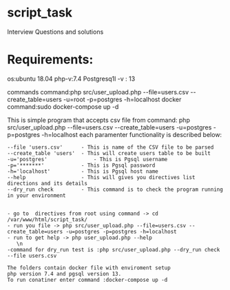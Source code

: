 # script_task
Interview  Questions and solutions
<h1>Requirements:</h1>
os:ubuntu 18.04
php-v:7.4
Postgresq1l -v : 13

commands
command:php src/user_upload.php --file=users.csv --create_table=users -u=root -p=postgres -h=localhost
docker command:sudo docker-compose up -d

This is simple program that accepts csv file from command: php src/user_upload.php --file=users.csv --create_table=users -u=postgres -p=postgres -h=localhost 
each paramenter functionality is described below:
    
    --file 'users.csv'      - This is name of the CSV file to be parsed
    --create_table 'users'  - This will create users table to be built
    -u='postgres'               - This is Pgsql username
    -p='*******'            - This is Pgsql password
    -h='localhost'          - This is Pgsql host name
    --help                  - This will gives you directives list directions and its details
    --dry_run check         - This command is to check the program running in your environment
    
        
    - go to  directives from root using command -> cd /var/www/html/script_task/
    - run you file -> php src/user_upload.php --file=users.csv --create_table=users -u=postgres -p=postgres -h=localhost
    - run to get help -> php user_upload.php --help
       \n
    -command for dry_run test is :php src/user_upload.php --dry_run check --file users.csv

    The folders contain docker file with enviroment setup
    php version 7.4 and pgsql version 13.
    To run conatiner enter command :docker-compose up -d 
